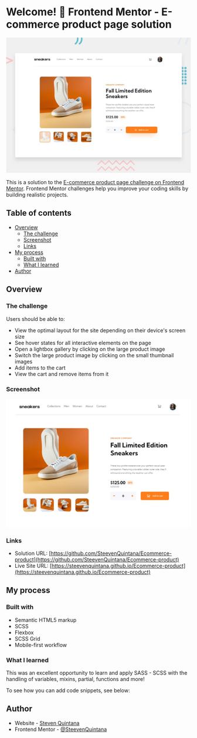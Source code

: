 # Welcome! 👋 Frontend Mentor - E-commerce product page solution

![Design preview for the E-commerce product page coding challenge](./design/desktop-preview.jpg)

This is a solution to the [E-commerce product page challenge on Frontend Mentor](https://www.frontendmentor.io/challenges/ecommerce-product-page-UPsZ9MJp6). Frontend Mentor challenges help you improve your coding skills by building realistic projects.

## Table of contents

-   [Overview](#overview)
    -   [The challenge](#the-challenge)
    -   [Screenshot](#screenshot)
    -   [Links](#links)
-   [My process](#my-process)
    -   [Built with](#built-with)
    -   [What I learned](#what-i-learned)
-   [Author](#author)

## Overview

### The challenge

Users should be able to:

-   View the optimal layout for the site depending on their device's screen size
-   See hover states for all interactive elements on the page
-   Open a lightbox gallery by clicking on the large product image
-   Switch the large product image by clicking on the small thumbnail images
-   Add items to the cart
-   View the cart and remove items from it

### Screenshot

![](./screenshot.jpg)

### Links

-   Solution URL: [https://github.com/SteevenQuintana/Ecommerce-product](https://github.com/SteevenQuintana/Ecommerce-product)
-   Live Site URL: [https://steevenquintana.github.io/Ecommerce-product](https://steevenquintana.github.io/Ecommerce-product)

## My process

### Built with

-   Semantic HTML5 markup
-   SCSS
-   Flexbox
-   SCSS Grid
-   Mobile-first workflow

### What I learned

This was an excellent opportunity to learn and apply SASS - SCSS with the handling of variables, mixins, partial, functions and more!

To see how you can add code snippets, see below:

## Author

-   Website - [Steven Quintana](https://www.linkedin.com/in/stevenquintana/)
-   Frontend Mentor - [@SteevenQuintana](https://www.frontendmentor.io/profile/SteevenQuintana)
